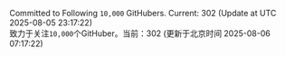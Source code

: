 Committed to Following `10,000` GitHubers. Current: <!-- FOLLOWING_COUNT -->302<!-- FOLLOWING_COUNT --> (Update at UTC <!-- LAST_UPDATED -->2025-08-05 23:17:22<!-- LAST_UPDATED -->)<br>
致力于关注`10,000`个GitHuber。当前：<!-- FOLLOWING_COUNT -->302<!-- FOLLOWING_COUNT --> (更新于北京时间 <!-- LAST_UPDATED_CST -->2025-08-06 07:17:22<!-- LAST_UPDATED_CST -->)
